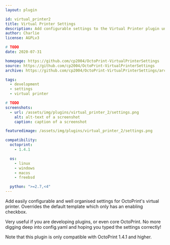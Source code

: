 ```yaml
---
layout: plugin

id: virtual_printer2
title: Virtual Printer Settings
description: Add configurable settings to the Virtual Printer plugin under OctoPrint's settings
author: Charlie
license: AGPLv3

# TODO
date: 2020-07-31

homepage: https://github.com/cp2004/OctoPrint-VirtualPrinterSettings
source: https://github.com/cp2004/OctoPrint-VirtualPrinterSettings
archive: https://github.com/cp2004/OctoPrint-VirtualPrinterSettings/archive/master.zip

tags:
  - development
  - settings
  - virtual printer

# TODO
screenshots:
  - url: /assets/img/plugins/virtual_printer_2/settings.png
    alt: alt-text of a screenshot
    caption: caption of a screenshot

featuredimage: /assets/img/plugins/virtual_printer_2/settings.png

compatibility:
  octoprint:
    - 1.4.1

  os:
    - linux
    - windows
    - macos
    - freebsd

  python: ">=2.7,<4"
---
```


Add easily configurable and well organised settings for OctoPrint's virtual printer.
Overrides the default template which only has an enabling checkbox.

Very useful if you are developing plugins, or even core OctoPrint. No more digging deep into config.yaml and hoping you typed the settings correctly!

Note that this plugin is only compatible with OctoPrint 1.4.1 and higher.
